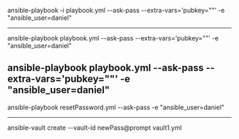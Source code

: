 ansible-playbook -i <inventory-file> playbook.yml --ask-pass --extra-vars='pubkey="<pub-key>"' -e "ansible_user=daniel"

------------------------------------------------------------------------------------------------------------------------------------
ansible-playbook playbook.yml --ask-pass --extra-vars='pubkey="<pub-key>"' -e "ansible_user=daniel"


ansible-playbook playbook.yml --ask-pass --extra-vars='pubkey="<pub-key>"' -e "ansible_user=daniel"
-----------------------------------------------------------------------------------
ansible-playbook resetPassword.yml --ask-pass -e "ansible_user=daniel"


-------------------------------------------------------------------------------------------
ansible-vault create --vault-id newPass@prompt vault1.yml
